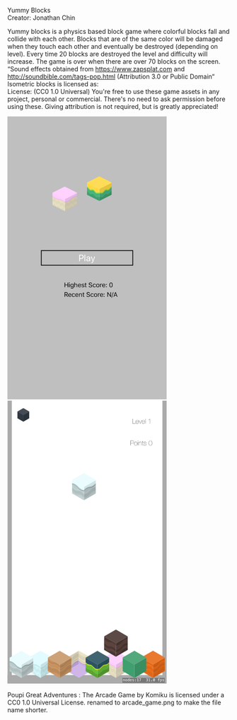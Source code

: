 Yummy Blocks  
Creator: Jonathan Chin  

Yummy blocks is a physics based block game where colorful blocks fall and collide with each other. Blocks that are of the same color will be damaged when they touch each other and eventually be destroyed (depending on level). Every time 20 blocks are destroyed the level and difficulty will increase. The game is over when there are over 70 blocks on the screen.  
“Sound effects obtained from https://www.zapsplat.com and http://soundbible.com/tags-pop.html (Attribution 3.0 or Public Domain“  
Isometric blocks is licensed as:  
License: (CC0 1.0 Universal) You're free to use these game assets in any project, personal or commercial. There's no need to ask   permission before using these. Giving attribution is not required, but is greatly appreciated!  

<img src="yummy-blocks5_5_main_menu.png"  width="360" height="640" /><img src="yummy-blocks5_5_game.png"  width="360" height="640" />  

Poupi Great Adventures : The Arcade Game by Komiku is licensed under a CC0 1.0 Universal License. renamed to arcade_game.png to make the   file  name shorter.  
